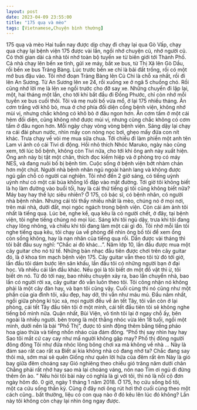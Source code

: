 ```yaml
---
layout: post
date: 2023-04-09 23:55:00
title: "175 quạ và mèo"
tags: [Vietnamese,Chuyện bình thường]
---
```

175 quạ và mèo
Hai tuần nay được dịp chạy đi chạy lại qua Gò Vấp, chạy qua chạy lại bệnh viện 175 được vài lần, ngồi nhớ chuyện cũ, nhớ người cũ.
Có thời gian dài cả nhà tôi nhớ toàn bộ tuyến xe từ biên giới tới Thành Phố. Cả nhà chạy lên bến xe tỉnh, gửi xe máy, bắt xe bus, từ Thị Xã lên Gò Dầu, rồi bến xe bus Trảng Bàng. Lúc trước bến xe chỉ là bãi đất trống, rồi có một mớ bus đậu vào. Tôi nhớ đoạn Trảng Bàng lên Củ Chi là chỗ xa nhất, rồi đi lên An Sương. Từ An Sương lên xe 24, rồi xuống xe ở ngã 5 chuồng chó. Rồi cũng nhớ lời mẹ là lên xe ngồi trước cho đỡ say xe. Những chuyến đi lặp lại, một, hai tháng một lần, cho tới khi bắt đầu đi Đồng Phước, chỉ còn nhớ mỗi tuyến xe bus cuối thôi.
Tôi và mẹ nuôi bố vừa mổ, ở lại 175 nhiều tháng. Ăn cơm trắng với khô bò, mua ở chợ phía đối diện cổng bệnh viện, không nhớ mùi vị, nhưng chắc không có khô bò ở đâu ngon hơn. Ăn cơm tấm ở một cái hẻm đối diện, cũng không nhớ được mùi vị, nhưng cũng chắc không có cơm tấm ở đâu ngon hơn. Mỗi ngày chạy vòng vòng bệnh viện. Sáng dậy lại chạy ra cái đài phun nước, nhìn mấy con nòng nọc bơi, ghẹo mấy đứa con nít khác. Trưa chạy về vòi mẹ mua sữa chua. Tới chiều đi làm phiền một anh tên Lam vì ảnh có cái Tivi di động. Hồi nhỏ thích Nhóc Maruko, ngày nào cũng xem, tới lúc bố bệnh, không còn Tivi nữa, cho tới khi ông anh này xuất hiện. Ông anh này bị tật một chân, thích đọc kiếm hiệp và ở phòng trọ có máy NES, và đang nuôi bố bị bệnh tim. Cuộc sống ở bệnh viện bớt nhàm chán hơn một chút. Người nhà bệnh nhân ngủ ngoài hành lang và không được ngủ gần chỗ có người cai nghiện. Tôi nhớ đến 2 giờ sáng, có tiếng uỳnh uỳnh như có một cái búa khổng lồ đập vào mặt đường. Tới giờ tôi không biết là họ làm đường vào buổi tối, hay là cái thứ tiếng gì tôi cũng không biết nữa? Máy bay hay thế lực siêu nhiên? 
Ở 175, có bác sĩ, có bệnh nhân, có người nhà bệnh nhân. Nhưng cái tôi thấy nhiều nhất là mèo, chúng nó ở mọi nơi, trên mái nhà, dưới đất, mọi ngóc ngách trong bệnh viện. Còn cái ám ảnh tôi nhất là tiếng quạ. Lúc bé, nghe kể, quạ kêu là có người chết, ở đây, tại bệnh viện, tôi nghe tiếng chúng nó mọi lúc. Sáng khi tôi ngủ dậy, trưa khi tôi đang chạy lông nhông, và chiều khi tôi đang làm một cái gì đó. Tôi nhớ mỗi lần tôi nghe tiếng quạ kêu, tôi chạy ùa về phòng để nhìn ông bố tôi để xem ổng còn sống không, hay là nạn nhân của tiếng quạ rồi. Dần được vài tháng thì tôi bắt đầu suy nghĩ: “Chắc ai đó khác…”.
Năm lớp 10, lần đầu được mua một cây guitar cho nó tử tế. Những bản nhạc đầu tiên được chơi trên cây guitar đó, là ở khoa tim mạch bệnh viện 175. Cây guitar vẫn theo tôi từ đó tới giờ, lần đầu tôi dám bước lên sân khấu, lần đầu tôi có những người bạn ở đại học. Và nhiều cái lần đầu khác. Nếu gọi là tôi biết ơn một đồ vật thì ừ, tôi biết ơn nó. Từ đó tới nay, bao nhiêu chuyện xảy ra, bao lần chuyển nhà, bao lần có người rời xa, cây guitar đó vẫn luôn theo tôi. Tôi công nhận nó không phải là một cây đàn hay, và bạn tôi cũng vậy. Cuối cùng thì nó cũng như một phần của gia đình tôi, xấu đẹp, hay dở, thì vẫn như máu mủ. 
Đầu năm nhất, ngồi giữa phòng kí túc xá, mọi người đều về ăn tết Tây, tôi vẫn còn ở lại phòng, cái tết Tây đầu tiên tôi ở một mình, cái tết đầu tiên tôi sẽ không nghe tiếng bố mình nữa. Quận nhất, Bùi Viện, vô tình tôi lại ở ngay chỗ ấy, bên ngoài là nhiều người. bên trong là một thằng nhóc vừa lên 18 tuổi, ngồi một mình, dưới nền là bài “Phố Thị”, được tô sinh động thêm bằng tiếng pháo hoa giao thừa và tiếng nhốn nháo của đám đông.
“Phố thị say nhìn hay hay
Sao tôi mắt cứ cay cay như mấ người không gặp may?
Phố thị đông người đông đông
Tôi như đứa nhóc lông bông chơi xa mà không về nhà
…
Này là đám sao rất cao rất xa
Biết ai kia không nhà có đang nhớ ta?
Chắc đang say thôi mà, sớm mai sẽ quên
Giống như quên lời hứa của đêm rất êm
Này là gió bay giữa đêm choáng say
Gió nghiêng theo chiều gió trăng năm dưới chân
Chẳng phải rất nhớ hay sao mà lại choáng váng, nôn nao
Tim ơi ngủ đi đừng thêm ồn ào.
”
Nếu hỏi tôi bài này có nghĩa là gì với tôi, thì nó là nỗi cô đơn ngày hôm đó. 0 giờ, ngày 1 tháng 1 năm 2018.
Ở 175, họ cứu sống bố tôi, một ca cứu sống thần kỳ. Cũng ở đây nơi ông rút hơi thở cuối cùng theo một cách cũng.. bất thường, liệu có con quạ nào ở đó kêu lên lúc đó không? Lần này tôi không còn chạy lại nhìn ông ngay được.
